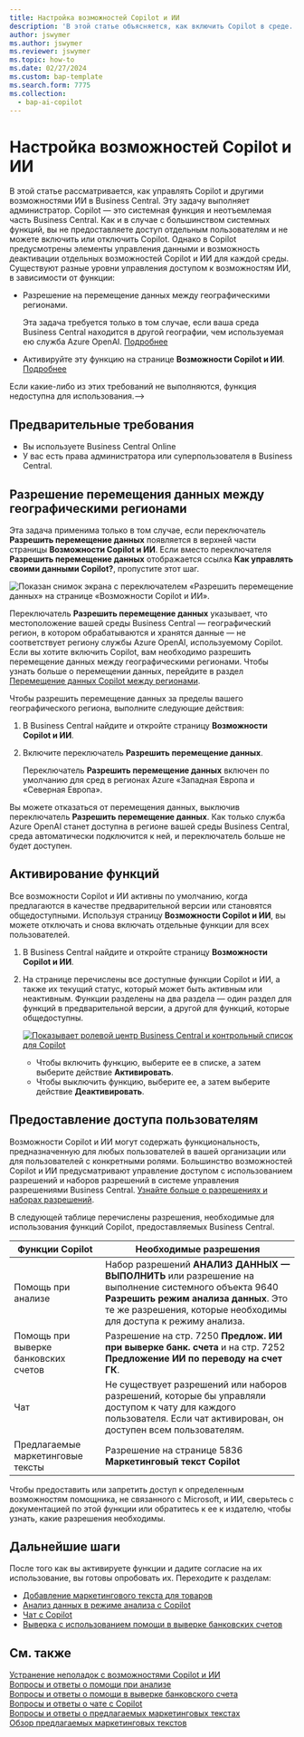 ```yaml
---
title: Настройка возможностей Copilot и ИИ
description: 'В этой статье объясняется, как включить Copilot в среде.'
author: jswymer
ms.author: jswymer
ms.reviewer: jswymer
ms.topic: how-to
ms.date: 02/27/2024
ms.custom: bap-template
ms.search.form: 7775
ms.collection:
  - bap-ai-copilot
---
```


# Настройка возможностей Copilot и ИИ 

<!--[!INCLUDE[ai-preview](includes/ai-preview.md)]-->

<!--This article explains how you can control the ability to create AI-powered item marketing text with Copilot for your organization. This task is done by an admin. There are two requirements that you must fulfill to make the feature available to users:-->

В этой статье рассматривается, как управлять Copilot и другими возможностями ИИ в Business Central. Эту задачу выполняет администратор. Copilot — это системная функция и неотъемлемая часть Business Central. Как и в случае с большинством системных функций, вы не предоставляете доступ отдельным пользователям и не можете включить или отключить Copilot. Однако в Copilot предусмотрены элементы управления данными и возможность деактивации отдельных возможностей Copilot и ИИ для каждой среды. Существуют разные уровни управления доступом к возможностям ИИ, в зависимости от функции:

- Разрешение на перемещение данных между географическими регионами.

  Эта задача требуется только в том случае, если ваша среда Business Central находится в другой географии, чем используемая ею служба Azure OpenAI. [Подробнее](#allow-data-movement-across-geographies)

- Активируйте эту функцию на странице **Возможности Copilot и ИИ**. [Подробнее](#activate-features)

<!-- For 2024 there are no AI features governed by **Feature Management**, so this section is not shown
- Enable the specific feature if it's governed by **Feature Management**.

  Check whether  of 2024 release wave 1, chat with Copilot, marketing text suggestions, and bank account reconciliation assist features are included under **Feature Management**. [Learn more](#enable-feature-in-feature-management)
<!-- 
- Enable the specific feature, if it's still governed by **Feature Management**.

  In 2023 release wave 2, both the marketing text suggestions and bank account reconciliation assist features are included under **Feature Management**. [Learn more](#enable-feature-in-feature-management)-->

Если какие-либо из этих требований не выполняются, функция недоступна для использования.-->

## Предварительные требования

- Вы используете Business Central Online <!--[preview version](ai-preview-getstarted.md) of Business Central that's enabled for Copilot.-->
- У вас есть права администратора или суперпользователя в Business Central.  <!--For more information, go to [Configure AI-powered item marketing text with Copilot](enable-ai.md).-->

## Разрешение перемещения данных между географическими регионами

Эта задача применима только в том случае, если переключатель **Разрешить перемещение данных** появляется в верхней части страницы **Возможности Copilot и ИИ**. Если вместо переключателя **Разрешить перемещение данных** отображается ссылка **Как управлять своими данными Copilot?**, пропустите этот шаг.

![Показан снимок экрана с переключателем «Разрешить перемещение данных» на странице «Возможности Copilot и ИИ».](media/allow-data-movement-v2.png)

Переключатель **Разрешить перемещение данных** указывает, что местоположение вашей среды Business Central &mdash; географический регион, в котором обрабатываются и хранятся данные &mdash; не соответствует региону службы Azure OpenAI, используемому Copilot. Если вы хотите включить Copilot, вам необходимо разрешить перемещение данных между географическими регионами. Чтобы узнать больше о перемещении данных, перейдите в раздел [Перемещение данных Copilot между регионами](ai-copilot-data-movement.md). 

Чтобы разрешить перемещение данных за пределы вашего географического региона, выполните следующие действия:

1. В Business Central найдите и откройте страницу **Возможности Copilot и ИИ**.
1. Включите переключатель **Разрешить перемещение данных**.

   Переключатель **Разрешить перемещение данных** включен по умолчанию для сред в регионах Azure «Западная Европа и «Северная Европа».

Вы можете отказаться от перемещения данных, выключив переключатель **Разрешить перемещение данных**. Как только служба Azure OpenAI станет доступна в регионе вашей среды Business Central, среда автоматически подключится к ней, и переключатель больше не будет доступен.

<!-- Don't review
| Australia, United Kingdom, United States | Within the respective geographical region |
| Europe, France, Germany, Norway, Switzerland  | Sweden or Switzerland |
| Asia Pacific, Brazil, Canada, India, Japan, Singapore, South Africa, South Korea, United Arab Emirates  | United States |-->



<!--Note

If your environment is hosted in North America, Copilot will use an Azure OpenAI endpoint in North America to process your data.
If your environment is hosted in Europe, Copilot will use an Azure OpenAI endpoint in Europe to process your data.
If your environment is hosted anywhere else, Copilot will use an Azure OpenAI endpoint outside of the region in which the environment is hosted.
To opt in 

Copilot and other AI capabilities use Azure OpenAI Service.  and are provided by default to only those customers with environments that have United States as their geography for data processing and storage. While the Azure OpenAI Service is available in multiple geographies including Australia, Canada, United States, France, Japan and UK, Copilot does not follow the same regional rollout schedule.

Meanwhile, customers with environments outside the United States can use Copilot AI features by opting in to share relevant data with the Azure OpenAI Service in United States or Switzerland.

The information in the following table outlines the Azure OpenAI service that's used by the Copilot services based on the geography of their Dynamics 365 environment when they opt-in to share data.-->

## Активирование функций

Все возможности Copilot и ИИ активны по умолчанию, когда предлагаются в качестве предварительной версии или становятся общедоступными. Используя страницу **Возможности Copilot и ИИ**, вы можете отключать и снова включать отдельные функции для всех пользователей.

1. В Business Central найдите и откройте страницу **Возможности Copilot и ИИ**.

1. На странице перечислены все доступные функции Copilot и ИИ, а также их текущий статус, который может быть активным или неактивным. Функции разделены на два раздела &mdash; один раздел для функций в предварительной версии, а другой для функций, которые общедоступны. 

   [![Показывает ролевой центр Business Central и контрольный список для Copilot](media/copilot-and-ai-capabilties-page.svg)](media/copilot-and-ai-capabilties-page.svg#lightbox)

   - Чтобы включить функцию, выберите ее в списке, а затем выберите действие **Активировать**.
   - Чтобы выключить функцию, выберите ее, а затем выберите действие **Деактивировать**. 

<!-- don't review 

<!-- For 2024 there are no AI features governed by **Feature Management**, so this section is not shown
## Enable feature in Feature Management

When individual Copilot capabilities are released in Business Central minor updates, these capabilities are optional until the next major update. **Feature Management** is used to turn on or off features that are in preview, like bank reconciliation, and some features that are generally available, like marketing text suggestions. [Learn more about feature management](/dynamics365/business-central/dev-itpro/administration/feature-management).

1. In Business Central, search for and open the **Feature Management** page.
2. To enable a feature, set the **Enabled for** column to **All users**. To disable a feature, set the **Enabled for** column to **None**. Use the following table to help you determine the switch that applies to the Copilot and AI capability you want to enable:

   - **Feature Preview: Bank account reconciliation with Copilot** enables the bank account reconciliation assist feature.
   - **Feature Preview: Chat with Copilot** enables the chat with Copilot feature.
   - **Feature preview: Create AI-powered product descriptions with Copilot** enables the marketing text suggestions feature.

   For more information about feature management in general, go to [Feature Management](/dynamics365/business-central/dev-itpro/administration/feature-management).-->

## Предоставление доступа пользователям

Возможности Copilot и ИИ могут содержать функциональность, предназначенную для любых пользователей в вашей организации или для пользователей с конкретными ролями. Большинство возможностей Copilot и ИИ предусматривают управление доступом с использованием разрешений и наборов разрешений в системе управления разрешениями Business Central. [Узнайте больше о разрешениях и наборах разрешений](ui-define-granular-permissions.md).

В следующей таблице перечислены разрешения, необходимые для использования функций Copilot, предоставляемых Business Central.

|Функции Copilot|Необходимые разрешения|
|-|-|
|Помощь при анализе|Набор разрешений **АНАЛИЗ ДАННЫХ — ВЫПОЛНИТЬ** или разрешение на выполнение системного объекта 9640 **Разрешить режим анализа данных**. Это те же разрешения, которые необходимы для доступа к режиму анализа.|
|Помощь при выверке банковских счетов|Разрешение на стр. 7250 **Предлож. ИИ при выверке банк. счета** и на стр. 7252 **Предложение ИИ по переводу на счет ГК**.|
|Чат |Не существует разрешений или наборов разрешений, которые бы управляли доступом к чату для каждого пользователя. Если чат активирован, он доступен всем пользователям.|
|Предлагаемые маркетинговые тексты |Разрешение на странице 5836 **Маркетинговый текст Copilot**|

Чтобы предоставить или запретить доступ к определенным возможностям помощника, не связанного с Microsoft, и ИИ, сверьтесь с документацией по этой функции или обратитесь к ее к издателю, чтобы узнать, какие разрешения необходимы.

## Дальнейшие шаги

После того как вы активируете функции и дадите согласие на их использование, вы готовы опробовать их. Переходите к разделам:

- [Добавление маркетингового текста для товаров](item-marketing-text.md)
- [Анализ данных в режиме анализа с Copilot](analysis-assist.md)  
- [Чат с Copilot](chat-with-copilot.md)
- [Выверка с использованием помощи в выверке банковских счетов](bank-reconciliation-with-copilot.md)

## См. также

[Устранение неполадок с возможностями Copilot и ИИ](ai-copilot-troubleshooting.md)  
[Вопросы и ответы о помощи при анализе](faqs-analysis-assist.md)  
[Вопросы и ответы о помощи в выверке банковского счета](faqs-bank-reconciliation.md)  
[Вопросы и ответы о чате с Copilot](faqs-chat-with-copilot.md)  
[Вопросы и ответы о предлагаемых маркетинговых текстах](faqs-marketing-text.md)  
[Обзор предлагаемых маркетинговых текстов](ai-overview.md)  